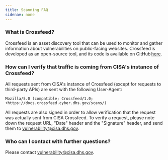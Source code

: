```yaml
---
title: Scanning FAQ
sidenav: none
---
```


### What is Crossfeed?

Crossfeed is an asset discovery tool that can be used to monitor and gather information about vulnerabilities on public-facing websites. Crossfeed is developed as an open-source tool, and its code is available on GitHub [here](https://github.com/cisagov/crossfeed).

### How can I verify that traffic is coming from CISA's instance of Crossfeed?

All requests sent from CISA's instance of Crossfeed (except for requests to third-party APIs) are sent with the following User-Agent:

```text
Mozilla/5.0 (compatible; Crossfeed/1.0; +https://docs.crossfeed.cyber.dhs.gov/scans/)
```

All requests are also signed in order to allow verification that the request was actually sent from CISA Crossfeed. To verify a request, please note down the request URL, "Date" header and the "Signature" header, and send them to <a href="mailto:vulnerability@cisa.dhs.gov">vulnerability@cisa.dhs.gov</a>.

### Who can I contact with further questions?

Please contact <a href="mailto:vulnerability@cisa.dhs.gov">vulnerability@cisa.dhs.gov</a>.

